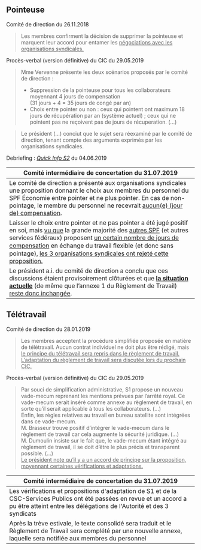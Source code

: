 ## Pointeuse

Comité de direction du 26.11.2018

> Les membres confirment la décision de supprimer la pointeuse et marquent leur accord pour entamer les <u>négociations avec les organisations syndicales.</u>  


Procès-verbal (version définitive) du CIC du 29.05.2019

> Mme Vervenne présente les deux scénarios proposés par le comité de direction :  
> * Suppression de la pointeuse pour tous les collaborateurs moyennant 4 jours de compensation<br>(31 jours + 4 = 35 jours de congé par an)  
> * Choix entre pointer ou non : ceux qui pointent ont maximum 18 jours de récupération par an (système actuel) ; ceux qui ne pointent pas ne reçoivent pas de jours de récuperation. (...)  

> Le président (...) conciut que le sujet sera réexaminé par le comité de direction, tenant compte des arguments exprimés par les organisations syndicales.


Debriefing : [*Quick Info S2*](https://newdevprojects.github.io/publicinfo/S2/20190604_CIC.html) du 04.06.2019


| Comité intermédiaire de concertation du 31.07.2019 |
| --- |
| Le comité de direction a présenté aux organisations syndicales une proposition donnant le choix aux membres du personnel du SPF &Eacute;conomie entre pointer et ne plus pointer. En cas de non-pointage, le membre du personnel ne recevrait <u>aucun(e) (jour de) compensation</u>. |
| Laisser le choix entre pointer et ne pas pointer a été jugé positif en soi, mais <u>vu que</u> la grande majorité des <u>autres SPF</u> (et autres services fédéraux) proposent <u>un certain nombre de jours de compensation</u> en échange du travail ﬂexible (et donc sans pointage), <u>les 3 organisations syndicales ont rejeté cette proposition.</u> |
| Le président a.i. du comité de direction a conclu que ces discussions étaient provisoirement clôturées et que <u><b>la situation actuelle</b></u> (de même que l’annexe 1 du Règlement de Travail) <u></b>reste donc inchangée</b></u>. |


## Télétravail

Comité de direction du 28.01.2019

> Les membres acceptent la procédure simplifiée proposée en matière de télétravail. Aucun contrat individuel ne doit plus être rédigé, mais <u>le principe du télétravail sera repris dans le règlement de travail. L’adaptation du règlement de travail sera discutée lors du prochain CIC.</u> 

Procès-verbal (version définitive) du CIC du 29.05.2019

> Par souci de simplification administrative, S1 propose un nouveau vade-mecum reprenant les mentions prévues par l’arrêté royal. Ce vade-mecum serait inséré comme annexe au règlement de travail, en sorte qu’il serait applicable à tous les collaborateurs. (...)  
> Enfin, les règles relatives au travail en bureau satellite sont intégrées dans ce vade-mecum.  
> M. Brasseur trouve positif d’intégrer le vade-mecum dans le règlement de travail car cela augmente la sécurité juridique. (...)  
> M. Dumoulin insiste sur le fait que, le vade-mecum étant intégré au règlement de travail, il se doit d’être le plus précis et transparent possible. (...)  
> <u>Le président note qu’il y a un accord de principe sur la proposition, moyennant certaines vérifications et adaptations.</u>


| Comité intermédiaire de concertation du 31.07.2019 |
| --- |
| Les vérifications et propositions d'adaptation de S1 et de la CSC-Services Publics ont été passées en revue et un accord a pu être atteint entre les délégations de l'Autorité et des 3 syndicats |
| Après la trève estivale,  le texte consolidé sera traduit et le Règlement de Travail sera complété par une nouvelle annexe, laquelle sera notifiée aux membres du personnel |

